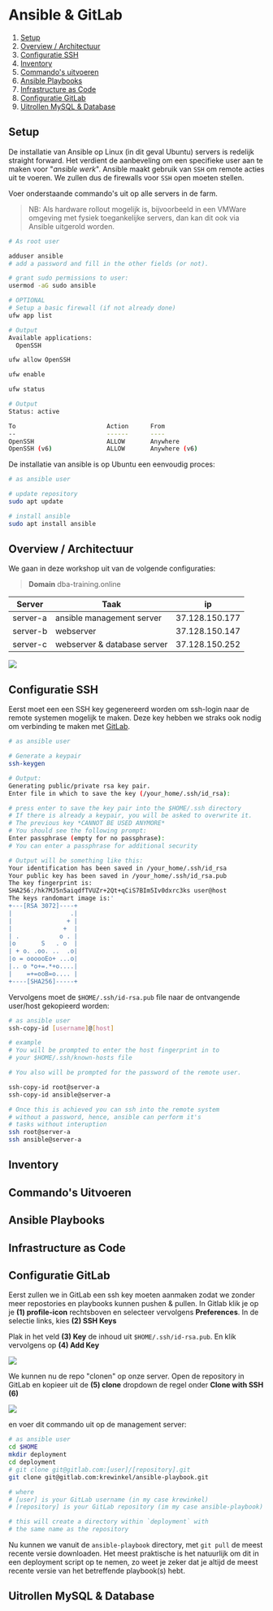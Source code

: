 # Ansible & GitLab

1. [Setup](#setup)
2. [Overview / Architectuur](#overview--architectuur)
3. [Configuratie SSH](#configuratie-ssh)
4. [Inventory](#inventory)
5. [Commando's uitvoeren](#commandos-uitvoeren)
6. [Ansible Playbooks](#ansible-playbooks)
7. [Infrastructure as Code](#infrastructure-as-code)
8. [Configuratie GitLab](#configuratie-gitlab)
9. [Uitrollen MySQL & Database](#uitrollen-mysql--database)


## Setup
De installatie van Ansible op Linux (in dit geval Ubuntu) servers is redelijk straight forward. Het verdient de aanbeveling om een specifieke user aan te maken voor "*ansible werk*". Ansible maakt gebruik van `SSH` om remote acties uit te voeren. We zullen dus de firewalls voor `SSH` open moeten stellen. 

Voer onderstaande commando's uit op alle servers in de farm. 
> NB: Als hardware rollout mogelijk is, bijvoorbeeld in een VMWare omgeving met fysiek toegankelijke servers, dan kan dit ook via Ansible uitgerold worden.

```bash
# As root user

adduser ansible
# add a password and fill in the other fields (or not).

# grant sudo permissions to user: 
usermod -aG sudo ansible

# OPTIONAL
# Setup a basic firewall (if not already done)
ufw app list

# Output
Available applications:
  OpenSSH

ufw allow OpenSSH

ufw enable

ufw status

# Output 
Status: active

To                         Action      From
--                         ------      ----
OpenSSH                    ALLOW       Anywhere
OpenSSH (v6)               ALLOW       Anywhere (v6)
```

De installatie van ansible is op Ubuntu een eenvoudig proces: 
```bash
# as ansible user

# update repository
sudo apt update 

# install ansible
sudo apt install ansible 
```

## Overview / Architectuur
We gaan in deze workshop uit van de volgende 
configuraties: 

> **Domain** dba-training.online

| Server | Taak | ip | 
|------|------| ---|
| server-a | ansible management server | 37.128.150.177 |
| server-b | webserver | 37.128.150.147 |
| server-c | webserver & database server | 37.128.150.252 |

<img src="images/ansible-architecture-V1.png">

## Configuratie SSH

Eerst moet een een SSH key gegenereerd worden om ssh-login naar de remote systemen mogelijk te maken. Deze key hebben we straks ook nodig om verbinding te maken met [GitLab](https://gitlab.com).

```bash
# as ansible user

# Generate a keypair
ssh-keygen

# Output: 
Generating public/private rsa key pair.
Enter file in which to save the key (/your_home/.ssh/id_rsa):

# press enter to save the key pair into the $HOME/.ssh directory
# If there is already a keypair, you will be asked to overwrite it. 
# The previous key *CANNOT BE USED ANYMORE*
# You should see the following prompt: 
Enter passphrase (empty for no passphrase):
# You can enter a passphrase for additional security

# Output will be something like this:
Your identification has been saved in /your_home/.ssh/id_rsa
Your public key has been saved in /your_home/.ssh/id_rsa.pub
The key fingerprint is:
SHA256:/hk7MJ5n5aiqdfTVUZr+2Qt+qCiS7BIm5Iv0dxrc3ks user@host
The keys randomart image is:'
+---[RSA 3072]----+
|                .|
|               + |
|              +  |
| .           o . |
|o       S   . o  |
| + o. .oo. ..  .o|
|o = oooooEo+ ...o|
|.. o *o+=.*+o....|
|    =+=ooB=o.... |
+----[SHA256]-----+
```
Vervolgens moet de `$HOME/.ssh/id-rsa.pub` file naar de ontvangende user/host gekopieerd worden: 

```bash
# as ansible user
ssh-copy-id [username]@[host]

# example
# You will be prompted to enter the host fingerprint in to 
# your $HOME/.ssh/known-hosts file

# You also will be prompted for the password of the remote user. 

ssh-copy-id root@server-a
ssh-copy-id ansible@server-a

# Once this is achieved you can ssh into the remote system 
# without a password, hence, ansible can perform it's 
# tasks without interuption
ssh root@server-a
ssh ansible@server-a
```
## Inventory




## Commando's Uitvoeren

## Ansible Playbooks

## Infrastructure as Code

## Configuratie GitLab

Eerst zullen we in GitLab een ssh key moeten aanmaken zodat we zonder meer repostories en playbooks kunnen pushen & pullen. In Gitlab klik je op je **(1) profile-icon** rechtsboven en selecteer vervolgens **Preferences**. In de selectie links, kies **(2) SSH Keys**

Plak in het veld **(3) Key** de inhoud uit `$HOME/.ssh/id-rsa.pub`. En klik vervolgens op **(4) Add Key**

<img src="images/gitlab-ssh-V1-a.png">

<!--
Op de server moeten we ons nu "bekend" maken middels wat `git` tools: 

```bash
git config --global user.name "your_username"
git config --global user.email "your_email_address@example.com"

# Check
git config --global -list
```
-->

We kunnen nu de repo "clonen" op onze server. Open de repository in GitLab en kopieer uit de **(5) clone** dropdown de regel onder **Clone with SSH (6)** 

<img src="images/gitlab-ssh-V1-b.png">

en voer dit commando uit op de management server: 

```bash
# as ansible user
cd $HOME
mkdir deployment
cd deployment
# git clone git@gitlab.com:[user]/[repository].git
git clone git@gitlab.com:krewinkel/ansible-playbook.git

# where
# [user] is your GitLab username (in my case krewinkel)
# [repository] is your GitLab repository (im my case ansible-playbook)

# this will create a directory within `deployment` with 
# the same name as the repository
```

Nu kunnen we vanuit de `ansible-playbook` directory, met 
`git pull` de meest recente versie downloaden. Het meest praktische is het natuurlijk om dit in een deployment script op te nemen, zo weet je zeker dat je altijd de meest recente versie van het betreffende playbook(s) hebt.

## Uitrollen MySQL & Database

